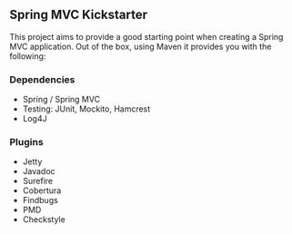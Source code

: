 ## Spring MVC Kickstarter

This project aims to provide a good starting point when creating a Spring MVC application.  Out of the box, using Maven it provides you with the following:

### Dependencies
* Spring / Spring MVC
* Testing: JUnit, Mockito, Hamcrest
* Log4J

### Plugins
* Jetty
* Javadoc
* Surefire
* Cobertura
* Findbugs
* PMD
* Checkstyle
